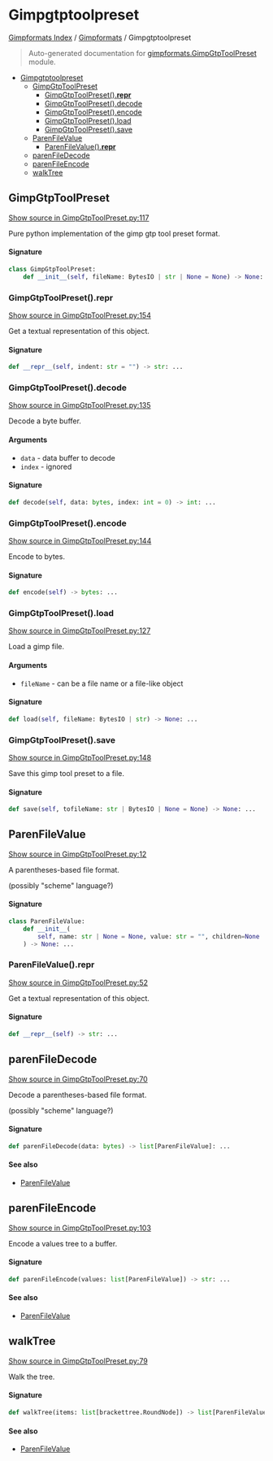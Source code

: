 # Gimpgtptoolpreset

[Gimpformats Index](../README.md#gimpformats-index) / [Gimpformats](./index.md#gimpformats) / Gimpgtptoolpreset

> Auto-generated documentation for [gimpformats.GimpGtpToolPreset](../../../gimpformats/GimpGtpToolPreset.py) module.

- [Gimpgtptoolpreset](#gimpgtptoolpreset)
  - [GimpGtpToolPreset](#gimpgtptoolpreset)
    - [GimpGtpToolPreset().__repr__](#gimpgtptoolpreset()__repr__)
    - [GimpGtpToolPreset().decode](#gimpgtptoolpreset()decode)
    - [GimpGtpToolPreset().encode](#gimpgtptoolpreset()encode)
    - [GimpGtpToolPreset().load](#gimpgtptoolpreset()load)
    - [GimpGtpToolPreset().save](#gimpgtptoolpreset()save)
  - [ParenFileValue](#parenfilevalue)
    - [ParenFileValue().__repr__](#parenfilevalue()__repr__)
  - [parenFileDecode](#parenfiledecode)
  - [parenFileEncode](#parenfileencode)
  - [walkTree](#walktree)

## GimpGtpToolPreset

[Show source in GimpGtpToolPreset.py:117](../../../gimpformats/GimpGtpToolPreset.py#L117)

Pure python implementation of the gimp gtp tool preset format.

#### Signature

```python
class GimpGtpToolPreset:
    def __init__(self, fileName: BytesIO | str | None = None) -> None: ...
```

### GimpGtpToolPreset().__repr__

[Show source in GimpGtpToolPreset.py:154](../../../gimpformats/GimpGtpToolPreset.py#L154)

Get a textual representation of this object.

#### Signature

```python
def __repr__(self, indent: str = "") -> str: ...
```

### GimpGtpToolPreset().decode

[Show source in GimpGtpToolPreset.py:135](../../../gimpformats/GimpGtpToolPreset.py#L135)

Decode a byte buffer.

#### Arguments

- `data` - data buffer to decode
- `index` - ignored

#### Signature

```python
def decode(self, data: bytes, index: int = 0) -> int: ...
```

### GimpGtpToolPreset().encode

[Show source in GimpGtpToolPreset.py:144](../../../gimpformats/GimpGtpToolPreset.py#L144)

Encode to bytes.

#### Signature

```python
def encode(self) -> bytes: ...
```

### GimpGtpToolPreset().load

[Show source in GimpGtpToolPreset.py:127](../../../gimpformats/GimpGtpToolPreset.py#L127)

Load a gimp file.

#### Arguments

- `fileName` - can be a file name or a file-like object

#### Signature

```python
def load(self, fileName: BytesIO | str) -> None: ...
```

### GimpGtpToolPreset().save

[Show source in GimpGtpToolPreset.py:148](../../../gimpformats/GimpGtpToolPreset.py#L148)

Save this gimp tool preset to a file.

#### Signature

```python
def save(self, tofileName: str | BytesIO | None = None) -> None: ...
```



## ParenFileValue

[Show source in GimpGtpToolPreset.py:12](../../../gimpformats/GimpGtpToolPreset.py#L12)

A parentheses-based file format.

(possibly "scheme" language?)

#### Signature

```python
class ParenFileValue:
    def __init__(
        self, name: str | None = None, value: str = "", children=None
    ) -> None: ...
```

### ParenFileValue().__repr__

[Show source in GimpGtpToolPreset.py:52](../../../gimpformats/GimpGtpToolPreset.py#L52)

Get a textual representation of this object.

#### Signature

```python
def __repr__(self) -> str: ...
```



## parenFileDecode

[Show source in GimpGtpToolPreset.py:70](../../../gimpformats/GimpGtpToolPreset.py#L70)

Decode a parentheses-based file format.

(possibly "scheme" language?)

#### Signature

```python
def parenFileDecode(data: bytes) -> list[ParenFileValue]: ...
```

#### See also

- [ParenFileValue](#parenfilevalue)



## parenFileEncode

[Show source in GimpGtpToolPreset.py:103](../../../gimpformats/GimpGtpToolPreset.py#L103)

Encode a values tree to a buffer.

#### Signature

```python
def parenFileEncode(values: list[ParenFileValue]) -> str: ...
```

#### See also

- [ParenFileValue](#parenfilevalue)



## walkTree

[Show source in GimpGtpToolPreset.py:79](../../../gimpformats/GimpGtpToolPreset.py#L79)

Walk the tree.

#### Signature

```python
def walkTree(items: list[brackettree.RoundNode]) -> list[ParenFileValue]: ...
```

#### See also

- [ParenFileValue](#parenfilevalue)